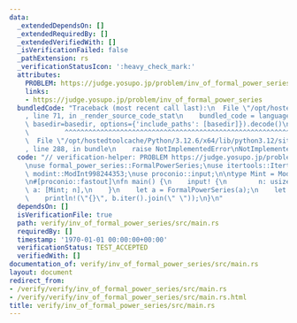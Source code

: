 ```yaml
---
data:
  _extendedDependsOn: []
  _extendedRequiredBy: []
  _extendedVerifiedWith: []
  _isVerificationFailed: false
  _pathExtension: rs
  _verificationStatusIcon: ':heavy_check_mark:'
  attributes:
    PROBLEM: https://judge.yosupo.jp/problem/inv_of_formal_power_series
    links:
    - https://judge.yosupo.jp/problem/inv_of_formal_power_series
  bundledCode: "Traceback (most recent call last):\n  File \"/opt/hostedtoolcache/Python/3.12.6/x64/lib/python3.12/site-packages/onlinejudge_verify/documentation/build.py\"\
    , line 71, in _render_source_code_stat\n    bundled_code = language.bundle(stat.path,\
    \ basedir=basedir, options={'include_paths': [basedir]}).decode()\n          \
    \         ^^^^^^^^^^^^^^^^^^^^^^^^^^^^^^^^^^^^^^^^^^^^^^^^^^^^^^^^^^^^^^^^^^^^^^^^^^^^^^^^^\n\
    \  File \"/opt/hostedtoolcache/Python/3.12.6/x64/lib/python3.12/site-packages/onlinejudge_verify/languages/rust.py\"\
    , line 288, in bundle\n    raise NotImplementedError\nNotImplementedError\n"
  code: "// verification-helper: PROBLEM https://judge.yosupo.jp/problem/inv_of_formal_power_series\n\
    \nuse formal_power_series::FormalPowerSeries;\nuse itertools::Itertools;\nuse\
    \ modint::ModInt998244353;\nuse proconio::input;\n\ntype Mint = ModInt998244353;\n\
    \n#[proconio::fastout]\nfn main() {\n    input! {\n        n: usize,\n       \
    \ a: [Mint; n],\n    }\n    let a = FormalPowerSeries(a);\n    let b = a.inv(n);\n\
    \    println!(\"{}\", b.iter().join(\" \"));\n}\n"
  dependsOn: []
  isVerificationFile: true
  path: verify/inv_of_formal_power_series/src/main.rs
  requiredBy: []
  timestamp: '1970-01-01 00:00:00+00:00'
  verificationStatus: TEST_ACCEPTED
  verifiedWith: []
documentation_of: verify/inv_of_formal_power_series/src/main.rs
layout: document
redirect_from:
- /verify/verify/inv_of_formal_power_series/src/main.rs
- /verify/verify/inv_of_formal_power_series/src/main.rs.html
title: verify/inv_of_formal_power_series/src/main.rs
---
```

